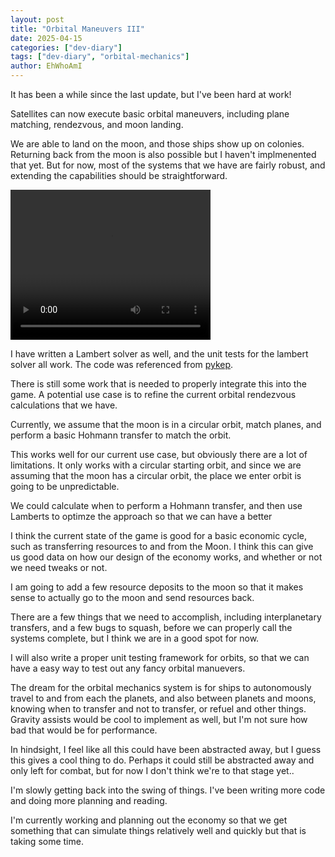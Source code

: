 ```yaml
---
layout: post
title: "Orbital Maneuvers III"
date: 2025-04-15
categories: ["dev-diary"]
tags: ["dev-diary", "orbital-mechanics"]
author: EhWhoAmI
---
```


It has been a while since the last update, but I've been hard at work!

Satellites can now execute basic orbital maneuvers, including plane matching, rendezvous, and moon landing.

We are able to land on the moon, and those ships show up on colonies. Returning back from the moon is also possible but I haven't implmenented that yet. But for now, most of the systems that we have are fairly robust, and extending the capabilities should be straightforward.

<video width="320" height="240" controls>
  <source src="assets\media\2025\4\25\moonrendezvous.mp4" type="video/mp4">
</video>

I have written a Lambert solver as well, and the unit tests for the lambert solver all work. The code was referenced from [pykep](https://github.com/esa/pykep/blob/master/src/lambert_problem.cpp).

There is still some work that is needed to properly integrate this into the game. A potential use case is to refine the current orbital rendezvous calculations that we have.

Currently, we assume that the moon is in a circular orbit, match planes, and perform a basic Hohmann transfer to match the orbit. 

This works well for our current use case, but obviously there are a lot of limitations. It only works with a circular starting orbit, and since we are assuming that the moon has a circular orbit, the place we enter orbit is going to be unpredictable.

We could calculate when to perform a Hohmann transfer, and then use Lamberts to optimze the approach so that we can have a better

I think the current state of the game is good for a basic economic cycle, such as transferring resources to and from the Moon. I think this can give us good data on how our design of the economy works, and whether or not we need tweaks or not.

I am going to add a few resource deposits to the moon so that it makes sense to actually go to the moon and send resources back.

There are a few things that we need to accomplish, including interplanetary transfers, and a few bugs to squash, before we can properly call the systems complete, but I think we are in a good spot for now.

I will also write a proper unit testing framework for orbits, so that we can have a easy way to test out any fancy orbital manuevers.

The dream for the orbital mechanics system is for ships to autonomously travel to and from each the planets, and also between planets and moons, knowing when to transfer and not to transfer, or refuel and other things. Gravity assists would be cool to implement as well, but I'm not sure how bad that would be for performance.

In hindsight, I feel like all this could have been abstracted away, but I guess this gives a cool thing to do. Perhaps it could still be abstracted away and only left for combat, but for now I don't think we're to that stage yet..

I'm slowly getting back into the swing of things. I've been writing more code and doing more planning and reading.

I'm currently working and planning out the economy so that we get something that can simulate things relatively well and quickly but that is taking some time.
